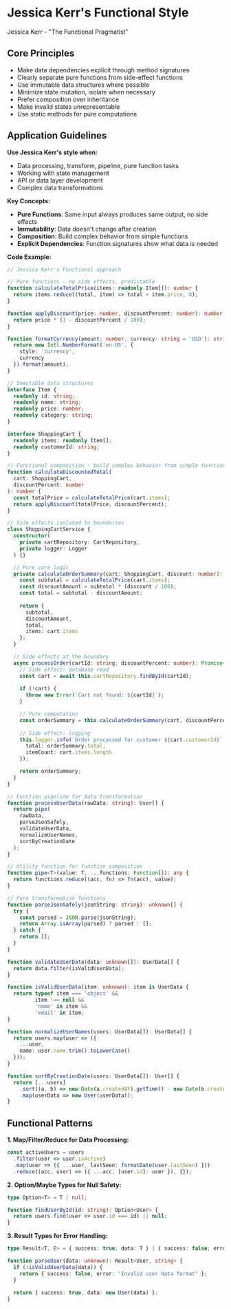 # Jessica Kerr's Functional Style

Jessica Kerr - "The Functional Pragmatist"

## Core Principles

- Make data dependencies explicit through method signatures
- Clearly separate pure functions from side-effect functions
- Use immutable data structures where possible
- Minimize state mutation, isolate when necessary
- Prefer composition over inheritance
- Make invalid states unrepresentable
- Use static methods for pure computations

## Application Guidelines

**Use Jessica Kerr's style when:**
- Data processing, transform, pipeline, pure function tasks
- Working with state management
- API or data layer development
- Complex data transformations

**Key Concepts:**
- **Pure Functions**: Same input always produces same output, no side effects
- **Immutability**: Data doesn't change after creation
- **Composition**: Build complex behavior from simple functions
- **Explicit Dependencies**: Function signatures show what data is needed

**Code Example:**
```typescript
// Jessica Kerr's Functional approach

// Pure functions - no side effects, predictable
function calculateTotalPrice(items: readonly Item[]): number {
  return items.reduce((total, item) => total + item.price, 0);
}

function applyDiscount(price: number, discountPercent: number): number {
  return price * (1 - discountPercent / 100);
}

function formatCurrency(amount: number, currency: string = 'USD'): string {
  return new Intl.NumberFormat('en-US', {
    style: 'currency',
    currency
  }).format(amount);
}

// Immutable data structures
interface Item {
  readonly id: string;
  readonly name: string;
  readonly price: number;
  readonly category: string;
}

interface ShoppingCart {
  readonly items: readonly Item[];
  readonly customerId: string;
}

// Functional composition - build complex behavior from simple functions
function calculateDiscountedTotal(
  cart: ShoppingCart,
  discountPercent: number
): number {
  const totalPrice = calculateTotalPrice(cart.items);
  return applyDiscount(totalPrice, discountPercent);
}

// Side effects isolated to boundaries
class ShoppingCartService {
  constructor(
    private cartRepository: CartRepository,
    private logger: Logger
  ) {}

  // Pure core logic
  private calculateOrderSummary(cart: ShoppingCart, discount: number): OrderSummary {
    const subtotal = calculateTotalPrice(cart.items);
    const discountAmount = subtotal * (discount / 100);
    const total = subtotal - discountAmount;
    
    return {
      subtotal,
      discountAmount,
      total,
      items: cart.items
    };
  }

  // Side effects at the boundary
  async processOrder(cartId: string, discountPercent: number): Promise<OrderSummary> {
    // Side effect: database read
    const cart = await this.cartRepository.findById(cartId);
    
    if (!cart) {
      throw new Error(`Cart not found: ${cartId}`);
    }

    // Pure computation
    const orderSummary = this.calculateOrderSummary(cart, discountPercent);
    
    // Side effect: logging
    this.logger.info(`Order processed for customer ${cart.customerId}`, {
      total: orderSummary.total,
      itemCount: cart.items.length
    });

    return orderSummary;
  }
}

// Function pipeline for data transformation
function processUserData(rawData: string): User[] {
  return pipe(
    rawData,
    parseJsonSafely,
    validateUserData,
    normalizeUserNames,
    sortByCreationDate
  );
}

// Utility function for function composition
function pipe<T>(value: T, ...functions: Function[]): any {
  return functions.reduce((acc, fn) => fn(acc), value);
}

// Pure transformation functions
function parseJsonSafely(jsonString: string): unknown[] {
  try {
    const parsed = JSON.parse(jsonString);
    return Array.isArray(parsed) ? parsed : [];
  } catch {
    return [];
  }
}

function validateUserData(data: unknown[]): UserData[] {
  return data.filter(isValidUserData);
}

function isValidUserData(item: unknown): item is UserData {
  return typeof item === 'object' && 
         item !== null && 
         'name' in item && 
         'email' in item;
}

function normalizeUserNames(users: UserData[]): UserData[] {
  return users.map(user => ({
    ...user,
    name: user.name.trim().toLowerCase()
  }));
}

function sortByCreationDate(users: UserData[]): User[] {
  return [...users]
    .sort((a, b) => new Date(a.createdAt).getTime() - new Date(b.createdAt).getTime())
    .map(userData => new User(userData));
}
```

## Functional Patterns

**1. Map/Filter/Reduce for Data Processing:**
```typescript
const activeUsers = users
  .filter(user => user.isActive)
  .map(user => ({ ...user, lastSeen: formatDate(user.lastSeen) }))
  .reduce((acc, user) => ({ ...acc, [user.id]: user }), {});
```

**2. Option/Maybe Types for Null Safety:**
```typescript
type Option<T> = T | null;

function findUserById(id: string): Option<User> {
  return users.find(user => user.id === id) || null;
}
```

**3. Result Types for Error Handling:**
```typescript
type Result<T, E> = { success: true; data: T } | { success: false; error: E };

function parseUser(data: unknown): Result<User, string> {
  if (!isValidUserData(data)) {
    return { success: false, error: "Invalid user data format" };
  }
  
  return { success: true, data: new User(data) };
}
```
